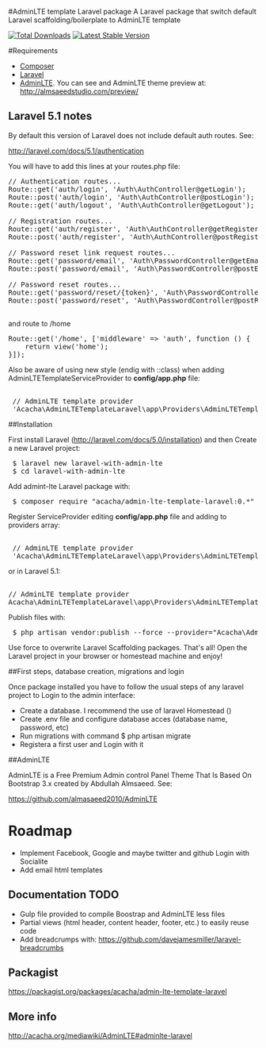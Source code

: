 #AdminLTE template Laravel package
A Laravel package that switch default Laravel scaffolding/boilerplate to AdminLTE template

[![Total Downloads](https://poser.pugx.org/acacha/admin-lte-template-laravel/downloads.png)](https://packagist.org/packages/acacha/admin-lte-template-laravel)
[![Latest Stable Version](https://poser.pugx.org/acacha/admin-lte-template-laravel/v/stable.png)](https://packagist.org/packages/acacha/admin-lte-template-laravel)

#Requirements

* [Composer](https://getcomposer.org/)
* [Laravel](http://laravel.com/)
* [AdminLTE](https://github.com/almasaeed2010/AdminLTE). You can see and AdminLTE theme preview at: http://almsaeedstudio.com/preview/

## Laravel 5.1 notes

By default this version of Laravel does not include default auth routes. See:

http://laravel.com/docs/5.1/authentication

You will have to add this lines at your routes.php file:

<pre>
// Authentication routes...
Route::get('auth/login', 'Auth\AuthController@getLogin');
Route::post('auth/login', 'Auth\AuthController@postLogin');
Route::get('auth/logout', 'Auth\AuthController@getLogout');

// Registration routes...
Route::get('auth/register', 'Auth\AuthController@getRegister');
Route::post('auth/register', 'Auth\AuthController@postRegister');

// Password reset link request routes...
Route::get('password/email', 'Auth\PasswordController@getEmail');
Route::post('password/email', 'Auth\PasswordController@postEmail');

// Password reset routes...
Route::get('password/reset/{token}', 'Auth\PasswordController@getReset');
Route::post('password/reset', 'Auth\PasswordController@postReset');

</pre>

and route to /home

<pre>
Route::get('/home', ['middleware' => 'auth', function () {
    return view('home');
}]);
</pre>



Also be aware of using new style (endig with ::class) when adding AdminLTETemplateServiceProvider to **config/app.php** file:

<pre> 
 // AdminLTE template provider
 'Acacha\AdminLTETemplateLaravel\app\Providers\AdminLTETemplateServiceProvider',
</pre>

##Installation

First install Laravel (http://laravel.com/docs/5.0/installation) and then Create a new Laravel project:

<pre>
 $ laravel new laravel-with-admin-lte
 $ cd laravel-with-admin-lte
</pre>

Add admint-lte Laravel package with:

<pre>
 $ composer require "acacha/admin-lte-template-laravel:0.*"
</pre> 
 
Register ServiceProvider editing **config/app.php** file and adding to providers array:

<pre> 
 // AdminLTE template provider
 'Acacha\AdminLTETemplateLaravel\app\Providers\AdminLTETemplateServiceProvider',
</pre>

or in Laravel 5.1:

<pre> 
// AdminLTE template provider         
Acacha\AdminLTETemplateLaravel\app\Providers\AdminLTETemplateServiceProvider::class,
</pre>

Publish files with:

<pre>
 $ php artisan vendor:publish --force --provider="Acacha\AdminLTETemplateLaravel\app\Providers\AdminLTETemplateServiceProvider"
</pre> 
 
Use force to overwrite Laravel Scaffolding packages. That's all! Open the Laravel project in your browser or homestead machine and enjoy! 

##First steps, database creation, migrations and login

Once package installed you have to follow the usual steps of any laravel project to Login to the admin interface:

- Create a database. I recommend the use of laravel Homestead ()
- Create .env file and configure database acces (database name, password, etc)
- Run migrations with command $ php artisan migrate
- Registera a first user and Login with it

##AdminLTE

AdminLTE is a Free Premium Admin control Panel Theme That Is Based On Bootstrap 3.x created by Abdullah Almsaeed. See:

https://github.com/almasaeed2010/AdminLTE

# Roadmap

- Implement Facebook, Google and maybe twitter and github Login with Socialite
- Add email html templates

## Documentation TODO

- Gulp file provided to compile Boostrap and AdminLTE less files
- Partial views (html header, content header, footer, etc.) to easily reuse code
- Add breadcrumps with: https://github.com/davejamesmiller/laravel-breadcrumbs

## Packagist

https://packagist.org/packages/acacha/admin-lte-template-laravel

## More info

http://acacha.org/mediawiki/AdminLTE#adminlte-laravel
